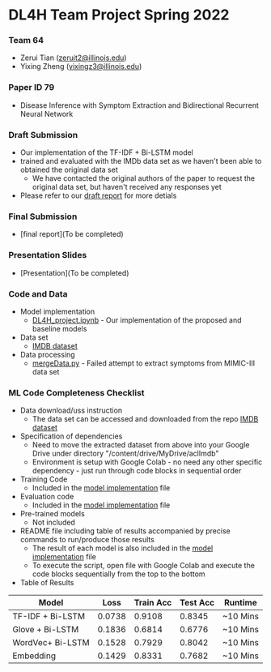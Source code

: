 # DL4H Team Project Spring 2022

### Team 64
- Zerui Tian (zeruit2@illinois.edu)
- Yixing Zheng (yixingz3@illinois.edu)

### Paper ID 79
- Disease Inference with Symptom Extraction and Bidirectional Recurrent Neural Network

### Draft Submission
- Our implementation of the TF-IDF + Bi-LSTM model
- trained and evaluated with the IMDb data set as we haven't been able to obtained the original data set
  - We have contacted the original authors of the paper to request the original data set, but haven't received any responses yet
- Please refer to our [draft report](https://github.com/yixingz3/DL4H_team_project/blob/main/CS598DL4H_project_template_2022Spring_team64.pdf) for more detials 

### Final Submission
- [final report](To be completed)

### Presentation Slides
- [Presentation](To be completed)

### Code and Data
- Model implementation
    - [DL4H_project.ipynb](https://github.com/yixingz3/DL4H_team_project/blob/main/DL4H_project.ipynb)
          - Our implementation of the proposed and baseline models
- Data set
    - [IMDB dataset](https://github.com/yixingz3/DL4H_team_project/blob/main/aclImdb_v1.tar.gz)
- Data processing
    - [mergeData.py](https://github.com/yixingz3/DL4H_team_project/blob/main/mergeData.py)
          - Failed attempt to extract symptoms from MIMIC-III data set

### ML Code Completeness Checklist
- Data download/uss instruction
    - The data set can be accessed and downloaded from the repo [IMDB dataset](https://github.com/yixingz3/DL4H_team_project/blob/main/aclImdb_v1.tar.gz)
- Specification of dependencies
    - Need to move the extracted dataset from above into your Google Drive under directory "/content/drive/MyDrive/aclImdb"
    - Environment is setup with Google Colab
          - no need any other specific dependency
          - just run through code blocks in sequential order
- Training Code
    - Included in the [model implementation](https://github.com/yixingz3/DL4H_team_project/blob/main/DL4H_project.ipynb) file
- Evaluation code
    - Included in the [model implementation](https://github.com/yixingz3/DL4H_team_project/blob/main/DL4H_project.ipynb) file
- Pre-trained models
    - Not included
- README file including table of results accompanied by precise commands to run/produce those results
    - The result of each model is also included in the [model implementation](https://github.com/yixingz3/DL4H_team_project/blob/main/DL4H_project.ipynb) file
    - To execute the script, open file with Google Colab and execute the code blocks sequentially from the top to the bottom
- Table of Results

| Model            | Loss   | Train Acc | Test Acc | Runtime  |
|------------------|--------|-----------|----------|----------|
| TF-IDF + Bi-LSTM | 0.0738 | 0.9108    | 0.8345   | ~10 Mins |
| Glove + Bi-LSTM  | 0.1836 | 0.6814    | 0.6776   | ~10 Mins |
| WordVec+ Bi-LSTM | 0.1528 | 0.7929    | 0.8042   | ~10 Mins |
| Embedding        | 0.1429 | 0.8331    | 0.7682   | ~10 Mins |



